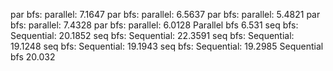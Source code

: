 
par bfs: parallel: 7.1647
par bfs: parallel: 6.5637
par bfs: parallel: 5.4821
par bfs: parallel: 7.4328
par bfs: parallel: 6.0128
Parallel bfs 6.531
seq bfs: Sequential: 20.1852
seq bfs: Sequential: 22.3591
seq bfs: Sequential: 19.1248
seq bfs: Sequential: 19.1943
seq bfs: Sequential: 19.2985
Sequential bfs 20.032
